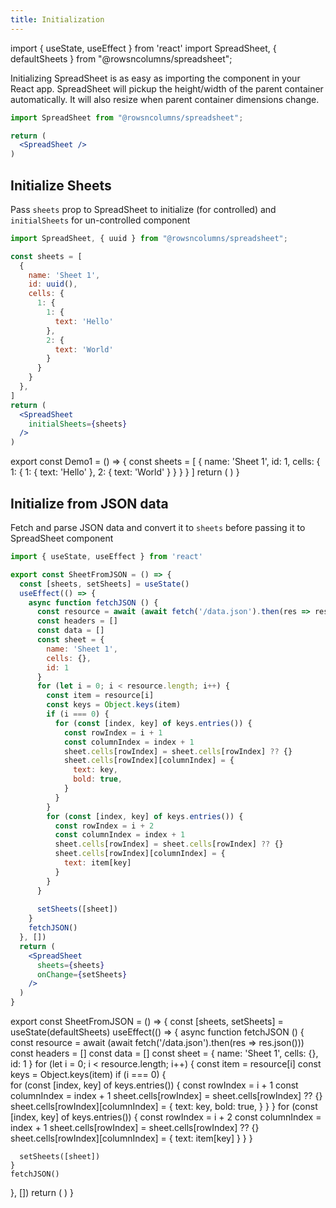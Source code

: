 ```yaml
---
title: Initialization
---
```

import { useState, useEffect } from 'react'
import SpreadSheet, { defaultSheets } from "@rowsncolumns/spreadsheet";

Initializing SpreadSheet is as easy as importing the component in your React app. SpreadSheet will pickup the height/width of the parent container automatically. It will also resize when parent container dimensions change.

```jsx
import SpreadSheet from "@rowsncolumns/spreadsheet";

return (
  <SpreadSheet />
)
```

<SpreadSheet autoFocus={false} />

## Initialize Sheets

Pass `sheets` prop to SpreadSheet to initialize (for controlled) and `initialSheets` for un-controlled component

```jsx
import SpreadSheet, { uuid } from "@rowsncolumns/spreadsheet";

const sheets = [
  {
    name: 'Sheet 1',
    id: uuid(),
    cells: {
      1: {
        1: {
          text: 'Hello'
        },
        2: {
          text: 'World'
        }
      }
    }
  },
]
return (
  <SpreadSheet
    initialSheets={sheets}
  />
)
```

export const Demo1 = ()  => {
  const sheets = [
    {
      name: 'Sheet 1',
      id: 1,
      cells: {
        1: {
          1: {
            text: 'Hello'
          },
          2: {
            text: 'World'
          }
        }
      }
    }
  ]
  return (
    <SpreadSheet
      autoFocus={false}
      initialSheets={sheets}
    />
  )
}

<Demo1 />


## Initialize from JSON data

Fetch and parse JSON data and convert it to `sheets` before passing it to SpreadSheet component

```jsx
import { useState, useEffect } from 'react'

export const SheetFromJSON = () => {
  const [sheets, setSheets] = useState()
  useEffect(() => {
    async function fetchJSON () {
      const resource = await (await fetch('/data.json').then(res => res.json()))
      const headers = []
      const data = []
      const sheet = {
        name: 'Sheet 1',
        cells: {},
        id: 1
      }
      for (let i = 0; i < resource.length; i++) {
        const item = resource[i]
        const keys = Object.keys(item)
        if (i === 0) {          
          for (const [index, key] of keys.entries()) {
            const rowIndex = i + 1
            const columnIndex = index + 1
            sheet.cells[rowIndex] = sheet.cells[rowIndex] ?? {}
            sheet.cells[rowIndex][columnIndex] = {
              text: key,
              bold: true,
            }
          }
        }
        for (const [index, key] of keys.entries()) {
          const rowIndex = i + 2
          const columnIndex = index + 1
          sheet.cells[rowIndex] = sheet.cells[rowIndex] ?? {}
          sheet.cells[rowIndex][columnIndex] = {
            text: item[key]
          }
        }
      }
      
      setSheets([sheet])
    }
    fetchJSON()
  }, [])
  return (
    <SpreadSheet
      sheets={sheets}
      onChange={setSheets}
    />
  )
}
```


export const SheetFromJSON = () => {
  const [sheets, setSheets] = useState(defaultSheets)
  useEffect(() => {
    async function fetchJSON () {
      const resource = await (await fetch('/data.json').then(res => res.json()))
      const headers = []
      const data = []
      const sheet = {
        name: 'Sheet 1',
        cells: {},
        id: 1
      }
      for (let i = 0; i < resource.length; i++) {
        const item = resource[i]
        const keys = Object.keys(item)
        if (i === 0) {          
          for (const [index, key] of keys.entries()) {
            const rowIndex = i + 1
            const columnIndex = index + 1
            sheet.cells[rowIndex] = sheet.cells[rowIndex] ?? {}
            sheet.cells[rowIndex][columnIndex] = {
              text: key,
              bold: true,
            }
          }
        }
        for (const [index, key] of keys.entries()) {
          const rowIndex = i + 2
          const columnIndex = index + 1
          sheet.cells[rowIndex] = sheet.cells[rowIndex] ?? {}
          sheet.cells[rowIndex][columnIndex] = {
            text: item[key]
          }
        }
      }
      
      setSheets([sheet])
    }
    fetchJSON()
  }, [])
  return (
    <SpreadSheet
      autoFocus={false}
      sheets={sheets}
      onChange={setSheets}
    />
  )
}

<SheetFromJSON />